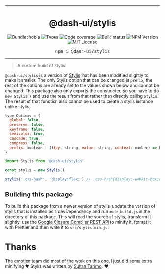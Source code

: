 <hr>
<div align="center">
  <h1 align="center">
    @dash-ui/stylis
  </h1>
</div>

<p align="center">
  <a href="https://bundlephobia.com/result?p=@dash-ui/stylis">
    <img alt="Bundlephobia" src="https://img.shields.io/bundlephobia/minzip/@dash-ui/stylis?style=for-the-badge&labelColor=24292e">
  </a>
  <a aria-label="Types" href="https://www.npmjs.com/package/@dash-ui/stylis">
    <img alt="Types" src="https://img.shields.io/npm/types/@dash-ui/stylis?style=for-the-badge&labelColor=24292e">
  </a>
  <a aria-label="Code coverage report" href="https://codecov.io/gh/dash-ui/stylis">
    <img alt="Code coverage" src="https://img.shields.io/codecov/c/gh/dash-ui/stylis?style=for-the-badge&labelColor=24292e">
  </a>
  <a aria-label="Build status" href="https://travis-ci.com/dash-ui/stylis">
    <img alt="Build status" src="https://img.shields.io/travis/com/dash-ui/stylis?style=for-the-badge&labelColor=24292e">
  </a>
  <a aria-label="NPM version" href="https://www.npmjs.com/package/@dash-ui/stylis">
    <img alt="NPM Version" src="https://img.shields.io/npm/v/@dash-ui/stylis?style=for-the-badge&labelColor=24292e">
  </a>
  <a aria-label="License" href="https://jaredlunde.mit-license.org/">
    <img alt="MIT License" src="https://img.shields.io/npm/l/@dash-ui/stylis?style=for-the-badge&labelColor=24292e">
  </a>
</p>

<pre align="center">npm i @dash-ui/stylis</pre>
<hr>

> A custom build of Stylis

`@dash-ui/stylis` is a version of [Stylis](https://github.com/thysultan/stylis.js) that has been modified slightly to make it smaller. The only Stylis option that can be changed is `prefix`, the rest of the options are already set to the values shown below and cannot be changed. This package also only exports the constructer, so you have to do `new Stylis()` and use the result from that rather than directly calling `Stylis`. The result of that function also cannot be used to create a stylis instance unlike stylis.

```js
type Options = {
  global: false,
  preserve: false,
  keyframe: false,
  semicolon: true,
  cascade: true,
  compress: false,
  prefix: boolean | ((key: string, value: string, context: number) => boolean),
}
```

```jsx
import Stylis from '@dash-ui/stylis'

const stylis = new Stylis()

stylis('.css-hash', 'display:flex;') // .css-hash{display:-webkit-box;display:-webkit-flex;display:-ms-flexbox;display:flex;}
```

## Building this package

To build this package from a newer version of stylis, update the version of stylis that is installed as a devDependency and run `node build.js` in the directory of this package. This will read the source of stylis, transform it slightly, use the [Google Closure Compiler REST API](https://developers.google.com/closure/compiler/docs/gettingstarted_api) to minify it, format it with Prettier and then write it to `src/stylis.min.js`.

# Thanks

The [emotion](https://github.com/emotion-js) team did most of the work on this one, I just did some extra minifying ❤️
Stylis was written by [Sultan Tarimo](https://github.com/thysultan). ❤️
